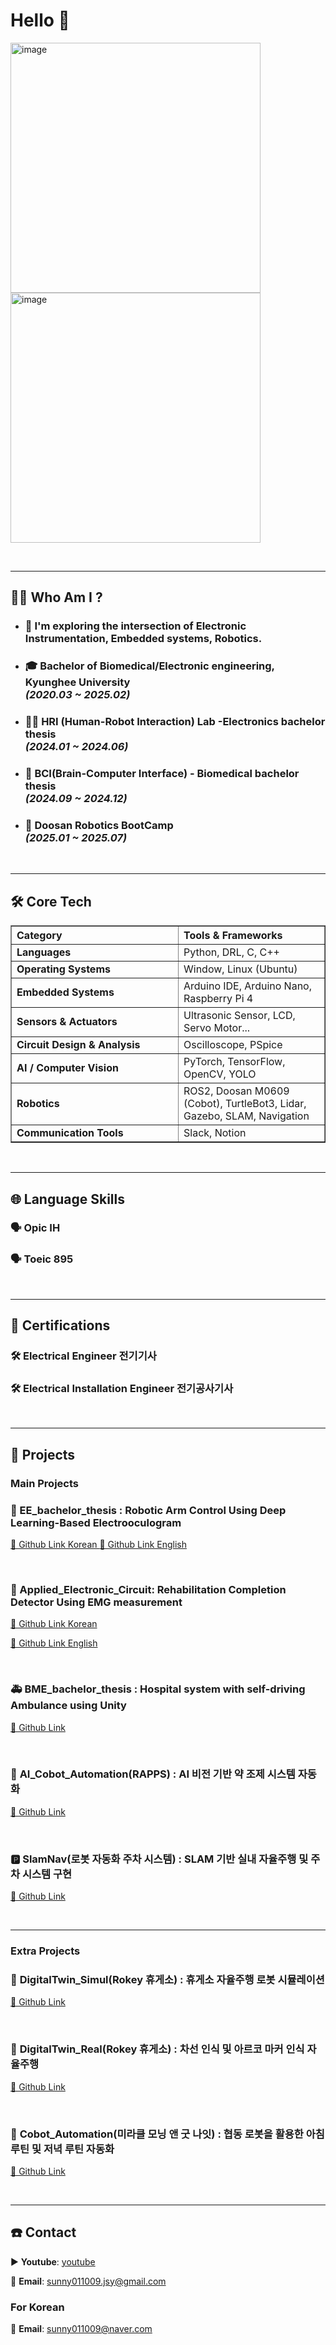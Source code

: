# Hello 👋

<img width="400" height="400" alt="image" src="https://github.com/user-attachments/assets/08257953-363b-4392-a5a4-79a609eb6627" />

<img width="400" height="400" alt="image" src="https://github.com/user-attachments/assets/c7f0bf62-e303-4c84-a08c-4ac2c6bc5fb8" />


&nbsp;

---

## 🧑‍💻 Who Am I ?

- ### 🤖 I'm exploring the intersection of Electronic Instrumentation, Embedded systems, Robotics.
- ### 🎓 Bachelor of Biomedical/Electronic engineering, Kyunghee University<br>_(2020.03 ~ 2025.02)_
- ### 🧍‍♂️ HRI (Human-Robot Interaction) Lab -Electronics bachelor thesis<br> _(2024.01 ~ 2024.06)_
- ### 🧠 BCI(Brain-Computer Interface) - Biomedical bachelor thesis<br> _(2024.09 ~ 2024.12)_
- ### 🦾 Doosan Robotics BootCamp<br> _(2025.01 ~ 2025.07)_

&nbsp;

---

## 🛠 Core Tech
<table align="center" border="1" cellspacing="0" cellpadding="10" width="1000">
  <thead>
    <tr>
      <th align="left" width="250">Category</th>
      <th align="left">Tools & Frameworks</th>
    </tr>
  </thead>
  <tbody>
    <tr>
      <td><b>Languages</b></td>
      <td>Python, DRL, C, C++</td>
    </tr>
    <tr>
      <td><b>Operating Systems</b></td>
      <td>Window, Linux (Ubuntu)</td>
    </tr>
    <tr>
      <td><b>Embedded Systems</b></td>
      <td>Arduino IDE, Arduino Nano, Raspberry Pi 4</td>
    </tr>
    <tr>
      <td><b>Sensors & Actuators</b></td>
      <td>Ultrasonic Sensor, LCD, Servo Motor...</td>
    </tr>
    <tr>
      <td><b>Circuit Design & Analysis</b></td>
      <td>Oscilloscope, PSpice</td>
    </tr>
    <tr>
      <td><b>AI / Computer Vision</b></td>
      <td>PyTorch, TensorFlow, OpenCV, YOLO</td>
    </tr>
    <tr>
      <td><b>Robotics</b></td>
      <td>ROS2, Doosan M0609 (Cobot), TurtleBot3, Lidar, Gazebo, SLAM, Navigation</td>
    </tr>
    <tr>
      <td><b>Communication Tools</b></td>
      <td>Slack, Notion</td>
    </tr>
  </tbody>
</table>

&nbsp;

---

## 🌐 Language Skills

### 🗣️ Opic IH
### 🗣️ Toeic 895


&nbsp;

---

## 📜 Certifications

### 🛠️ Electrical Engineer 전기기사
### 🛠️ Electrical Installation Engineer 전기공사기사

&nbsp;

---

## 📁 Projects

### Main Projects

### 🤖 EE_bachelor_thesis : Robotic Arm Control Using Deep Learning-Based Electrooculogram
[🔗 Github Link Korean ](https://github.com/jsysunny/EE_bachelor_thesis)
[🔗 Github Link English ](https://github.com/jsysunny/EE_bachelor_thesis/En)

&nbsp;
### 🤖 Applied_Electronic_Circuit: Rehabilitation Completion Detector Using EMG measurement
[🔗 Github Link Korean ](https://github.com/jsysunny/Applied_Electronic_Circuit_Lab)

[🔗 Github Link English ](https://github.com/jsysunny/Applied_Electronic_Circuit_Lab-En)

&nbsp;
### 🚑 BME_bachelor_thesis : Hospital system with self-driving Ambulance using Unity
[🔗 Github Link ](https://github.com/jsysunny/BME_bachelor_thesis)

&nbsp;

### 💊 **AI_Cobot_Automation(RAPPS)** : AI 비전 기반 약 조제 시스템 자동화  
[🔗 Github Link ](https://github.com/jsysunny/AI_Cobot_Automation)

&nbsp;

### 🅿️ **SlamNav(로봇 자동화 주차 시스템)** : SLAM 기반 실내 자율주행 및 주차 시스템 구현
[🔗 Github Link ](https://github.com/jsysunny/SlamNav)

&nbsp;

---

### Extra Projects
### 🚗 **DigitalTwin_Simul(Rokey 휴게소)** : 휴게소 자율주행 로봇 시뮬레이션
[🔗 Github Link ](https://github.com/jsysunny/DigitalTwin_Simul)

&nbsp;

### 🚗 **DigitalTwin_Real(Rokey 휴게소)** : 차선 인식 및 아르코 마커 인식 자율주행
[🔗 Github Link ](https://github.com/jsysunny/DigitalTwin_Real)

&nbsp;

### 🌅 **Cobot_Automation(미라클 모닝 앤 굿 나잇)** : 협동 로봇을 활용한 아침 루틴 및 저녁 루틴 자동화
[🔗 Github Link ](https://github.com/jsysunny/Cobot_Automation)


&nbsp;

---

## ☎️ Contact
▶️ **Youtube**: [youtube](https://www.youtube.com/channel/UCCijitKEXjesUswsxqFMVeA)

📩 **Email**: [sunny011009.jsy@gmail.com](mailto:sunny011009.jsy@gmail.com)

### For Korean
📩 **Email**: [sunny011009@naver.com](mailto:sunny011009@naver.com)

